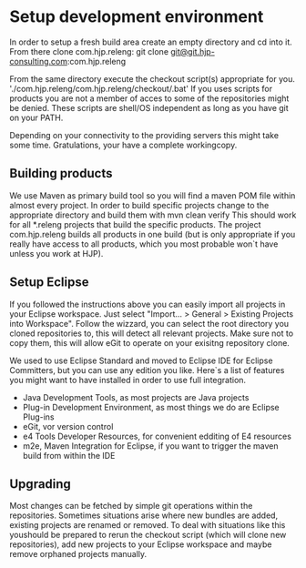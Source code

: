 Setup development environment
=============================
In order to setup a fresh build area create an empty directory and cd into it.
From there clone com.hjp.releng:
git clone git@git.hjp-consulting.com:com.hjp.releng

From the same directory execute the checkout script(s) appropriate for you.
'./com.hjp.releng/com.hjp.releng/checkout/<project>.bat'
If you uses scripts for products you are not a member of acces to some of the repositories might be denied.
These scripts are shell/OS independent as long as you have git on your PATH.

Depending on your connectivity to the providing servers this might take some time.
Gratulations, your have a complete workingcopy.


Building products
-----------------
We use Maven as primary build tool so you will find a maven POM file within almost every project.
In order to build specific projects change to the appropriate directory and build them with
mvn clean verify
This should work for all *.releng projects that build the specific products. The project com.hjp.releng builds all products in one build (but is only appropriate if you really have access to all products, which you most probable won`t have unless you work at HJP).

Setup Eclipse
-------------
If you followed the instructions above you can easily import all projects in your Eclipse workspace. Just select "Import... > General > Existing Projects into Workspace". Follow the wizzard, you can select the root directory you cloned repositories to, this will detect all relevant projects. Make sure not to copy them, this will allow eGit to operate on your exisitng repository clone.

We used to use Eclipse Standard and moved to Eclipse IDE for Eclipse Committers, but you can use any edition you like. Here`s a list of features you might want to have installed in order to use full integration.
- Java Development Tools, as most projects are Java projects
- Plug-in Development Environment, as most things we do are Eclipse Plug-ins
- eGit, vor version control
- e4 Tools Developer Resources, for convenient edditing of E4 resources
- m2e, Maven Integration for Eclipse, if you want to trigger the maven build from within the IDE

Upgrading
---------
Most changes can be fetched by simple git operations within the repositories.
Sometimes situations arise where new bundles are added, existing projects are renamed or removed. To deal with situations like this youshould be prepared to rerun the checkout script (which will clone new repositories), add new projects to your Eclipse workspace and maybe remove orphaned projects manually.

